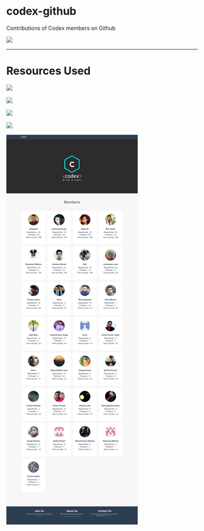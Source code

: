 # codex-github
Contributions of Codex members on Github

[![](https://img.shields.io/badge/codex-github-blue.svg?style=for-the-badge)](http://codex-github.herokuapp.com)

---
# Resources Used
![](https://img.shields.io/badge/python-3-blue.svg?style=for-the-badge)

![](https://img.shields.io/badge/python-flask-green.svg?style=for-the-badge)

![](https://img.shields.io/badge/html-5-blue.svg?style=for-the-badge)

![](https://img.shields.io/badge/css-3-green.svg?style=for-the-badge)

![](./screenshot.png)
